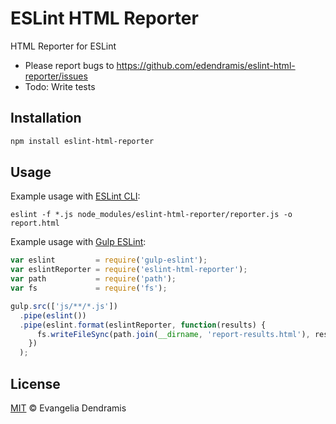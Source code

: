 # ESLint HTML Reporter

HTML Reporter for ESLint

* Please report bugs to https://github.com/edendramis/eslint-html-reporter/issues
* Todo: Write tests

## Installation

```sh
npm install eslint-html-reporter
```

## Usage

Example usage with [ESLint CLI](http://eslint.org/docs/user-guide/command-line-interface):

```
eslint -f *.js node_modules/eslint-html-reporter/reporter.js -o report.html
```

Example usage with [Gulp ESLint](https://github.com/adametry/gulp-eslint):

```js
var eslint         = require('gulp-eslint');
var eslintReporter = require('eslint-html-reporter');
var path           = require('path');
var fs             = require('fs');

gulp.src(['js/**/*.js'])
  .pipe(eslint())
  .pipe(eslint.format(eslintReporter, function(results) {
      fs.writeFileSync(path.join(__dirname, 'report-results.html'), results);
    })
  );
```

## License

[MIT](https://github.com/edendramis/eslint-html-reporter/blob/master/LICENSE) © Evangelia Dendramis
